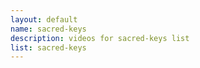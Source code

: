 ```yaml
--- 
layout: default
name: sacred-keys
description: videos for sacred-keys list
list: sacred-keys
---
```


<div class="player">
<div id="player"><!-- "https://www.youtube.com/watch?v={{site.data.lists[page.list][0]}}" --></div>
</div>

